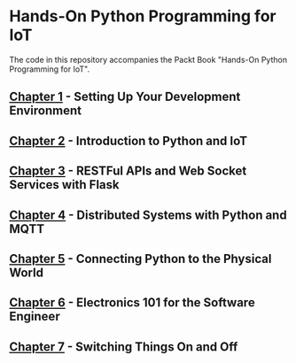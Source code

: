 # Hands-On Python Programming for IoT

The code in this repository accompanies the Packt Book "Hands-On Python Programming for IoT".

## [Chapter 1](chapter1) - Setting Up Your Development Environment

## [Chapter 2](chapter2) - Introduction to Python and IoT

## [Chapter 3](chapter3) - RESTFul APIs and Web Socket Services with Flask

## [Chapter 4](chapter4) - Distributed Systems with Python and MQTT

## [Chapter 5](chapter5) - Connecting Python to the Physical World

## [Chapter 6](chapter6) - Electronics 101 for the Software Engineer

## [Chapter 7](chapter7) - Switching Things On and Off



